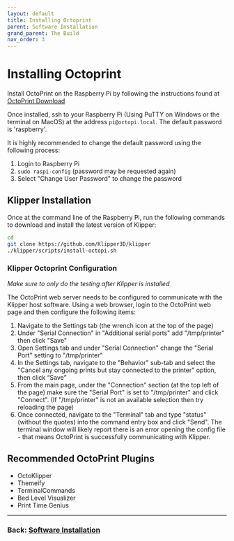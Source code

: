 ```yaml
---
layout: default
title: Installing Octoprint
parent: Software Installation
grand_parent: The Build
nav_order: 3
---
```


# Installing Octoprint

Install OctoPrint on the Raspberry Pi by following the instructions found at [OctoPrint Download](https://octoprint.org/download/)

Once installed, ssh to your Raspberry Pi (Using PuTTY on Windows or the terminal on MacOS) at the address `pi@octopi.local`. The default password is 'raspberry'. 

It is highly recommended to change the default password using the following process:

1. Login to Raspberry Pi
2. `sudo raspi-config` (password may be requested again)
3. Select "Change User Password" to change the password

## Klipper Installation

Once at the command line of the Raspberry Pi, run the following commands to download and install the latest version of Klipper:

```bash
cd
git clone https://github.com/Klipper3D/klipper
./klipper/scripts/install-octopi.sh
```

### Klipper Octoprint Configuration

_Make sure to only do the testing after Klipper is installed_

The OctoPrint web server needs to be configured to communicate with the Klipper host software. Using a web browser, login to the OctoPrint web page and then configure the following items:

1. Navigate to the Settings tab (the wrench icon at the top of the page)
2. Under "Serial Connection" in "Additional serial ports" add "/tmp/printer" then click "Save"
3. Open Settings tab and under "Serial Connection" change the "Serial Port" setting to "/tmp/printer"
4. In the Settings tab, navigate to the "Behavior" sub-tab and select the "Cancel any ongoing prints but stay connected to the printer" option, then click “Save”
5. From the main page, under the "Connection" section (at the top left of the page) make sure the "Serial Port" is set to "/tmp/printer" and click "Connect". (If "/tmp/printer" is not an available selection then try reloading the page)
6. Once connected, navigate to the "Terminal" tab and type "status" (without the quotes) into the command entry box and click "Send". The terminal window will likely report there is an error opening the config file - that means OctoPrint is successfully communicating with Klipper.

## Recommended OctoPrint Plugins

* OctoKlipper
* Themeify
* TerminalCommands
* Bed Level Visualizer
* Print Time Genius

---

### Back: [Software Installation](./index.md)
